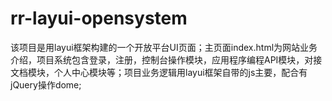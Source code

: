 # rr-layui-opensystem
该项目是用layui框架构建的一个开放平台UI页面；主页面index.html为网站业务介绍，项目系统包含登录，注册，控制台操作模块，应用程序编程API模块，对接文档模块，个人中心模块等；项目业务逻辑用layui框架自带的js主要，配合有jQuery操作dome;
